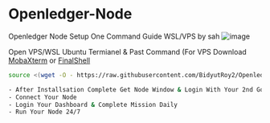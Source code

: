 # Openledger-Node

Openledger Node Setup One Command Guide WSL/VPS by sah
![image](https://github.com/user-attachments/assets/e3ed733f-f1fe-4a35-bce0-d61811848bbf)

Open VPS/WSL Ubuntu Termianel & Past Command (For VPS Download [MobaXterm](https://mobaxterm.mobatek.net/) or [FinalShell](https://www.hostbuf.com/t/988.html)

```bash
source <(wget -O - https://raw.githubusercontent.com/BidyutRoy2/Openledger-Node/refs/heads/main/Install-Openledger.sh)

- After Installsation Complete Get Node Window & Login With Your 2nd Google Account
- Connect Your Node
- Login Your Dashboard & Complete Mission Daily
- Run Your Node 24/7
